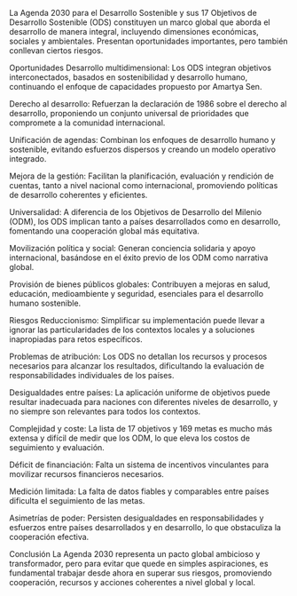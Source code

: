 La Agenda 2030 para el Desarrollo Sostenible y sus 17 Objetivos de Desarrollo Sostenible (ODS) constituyen un marco global que aborda el desarrollo de manera integral, incluyendo dimensiones económicas, sociales y ambientales. Presentan oportunidades importantes, pero también conllevan ciertos riesgos.

Oportunidades
Desarrollo multidimensional: Los ODS integran objetivos interconectados, basados en sostenibilidad y desarrollo humano, continuando el enfoque de capacidades propuesto por Amartya Sen.

Derecho al desarrollo: Refuerzan la declaración de 1986 sobre el derecho al desarrollo, proponiendo un conjunto universal de prioridades que compromete a la comunidad internacional.

Unificación de agendas: Combinan los enfoques de desarrollo humano y sostenible, evitando esfuerzos dispersos y creando un modelo operativo integrado.

Mejora de la gestión: Facilitan la planificación, evaluación y rendición de cuentas, tanto a nivel nacional como internacional, promoviendo políticas de desarrollo coherentes y eficientes.

Universalidad: A diferencia de los Objetivos de Desarrollo del Milenio (ODM), los ODS implican tanto a países desarrollados como en desarrollo, fomentando una cooperación global más equitativa.

Movilización política y social: Generan conciencia solidaria y apoyo internacional, basándose en el éxito previo de los ODM como narrativa global.

Provisión de bienes públicos globales: Contribuyen a mejoras en salud, educación, medioambiente y seguridad, esenciales para el desarrollo humano sostenible.

Riesgos
Reduccionismo: Simplificar su implementación puede llevar a ignorar las particularidades de los contextos locales y a soluciones inapropiadas para retos específicos.

Problemas de atribución: Los ODS no detallan los recursos y procesos necesarios para alcanzar los resultados, dificultando la evaluación de responsabilidades individuales de los países.

Desigualdades entre países: La aplicación uniforme de objetivos puede resultar inadecuada para naciones con diferentes niveles de desarrollo, y no siempre son relevantes para todos los contextos.

Complejidad y coste: La lista de 17 objetivos y 169 metas es mucho más extensa y difícil de medir que los ODM, lo que eleva los costos de seguimiento y evaluación.

Déficit de financiación: Falta un sistema de incentivos vinculantes para movilizar recursos financieros necesarios.

Medición limitada: La falta de datos fiables y comparables entre países dificulta el seguimiento de las metas.

Asimetrías de poder: Persisten desigualdades en responsabilidades y esfuerzos entre países desarrollados y en desarrollo, lo que obstaculiza la cooperación efectiva.

Conclusión
La Agenda 2030 representa un pacto global ambicioso y transformador, pero para evitar que quede en simples aspiraciones, es fundamental trabajar desde ahora en superar sus riesgos, promoviendo cooperación, recursos y acciones coherentes a nivel global y local.
